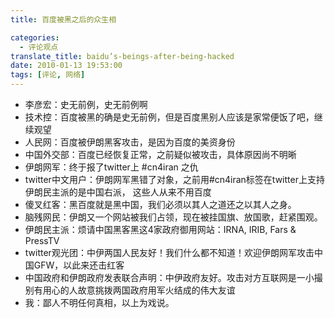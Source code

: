 ```yaml
---
title: 百度被黑之后的众生相

categories:
  - 评论观点
translate_title: baidu’s-beings-after-being-hacked
date: 2010-01-13 19:53:00
tags: [评论, 网络]
---
```


- 李彦宏：史无前例，史无前例啊
- 技术控：百度被黑的确是史无前例，但是百度黑别人应该是家常便饭了吧，继续观望
- 人民网：百度被伊朗黑客攻击，是因为百度的美资身份
- 中国外交部：百度已经恢复正常，之前疑似被攻击，具体原因尚不明晰
- 伊朗网军：终于报了twitter上 #cn4iran 之仇
- twitter中文用户：伊朗网军黑错了对象，之前用#cn4iran标签在twitter上支持伊朗民主派的是中国右派， 这些人从来不用百度
- 傻叉红客：黑百度就是黑中国，我们必须以其人之道还之以其人之身。
- 脑残网民：伊朗又一个网站被我们占领，现在被挂国旗、放国歌，赶紧围观。
- 伊朗民主派：烦请中国黑客黑这4家政府御用网站：IRNA, IRIB, Fars &amp; PressTV
- twitter观光团：中伊两国人民友好！我们什么都不知道！欢迎伊朗网军攻击中国GFW，以此来还击红客
- 中国政府和伊朗政府发表联合声明：中伊政府友好。攻击对方互联网是一小撮别有用心的人故意挑拨两国政府用军火结成的伟大友谊
- 我：鄙人不明任何真相，以上为戏说。